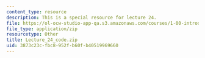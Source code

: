 ```yaml
---
content_type: resource
description: This is a special resource for lecture 24.
file: https://ol-ocw-studio-app-qa.s3.amazonaws.com/courses/1-00-introduction-to-computers-and-engineering-problem-solving-spring-2012/3873c23cfbc8952fb60fb40519969660_Lecture_24_code.zip
file_type: application/zip
resourcetype: Other
title: Lecture_24_code.zip
uid: 3873c23c-fbc8-952f-b60f-b40519969660
---
```


